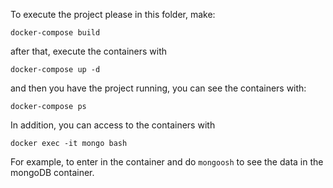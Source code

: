 To execute the project please in this folder, make:

``` docker-compose build ```

after that, execute the containers with

``` docker-compose up -d ```

and then you have the project running, you can see the containers with:

``` docker-compose ps ```

In addition, you can access to the containers with

``` docker exec -it mongo bash ```

For example, to enter in the container and do ``` mongoosh ``` to see the data in the mongoDB container.
